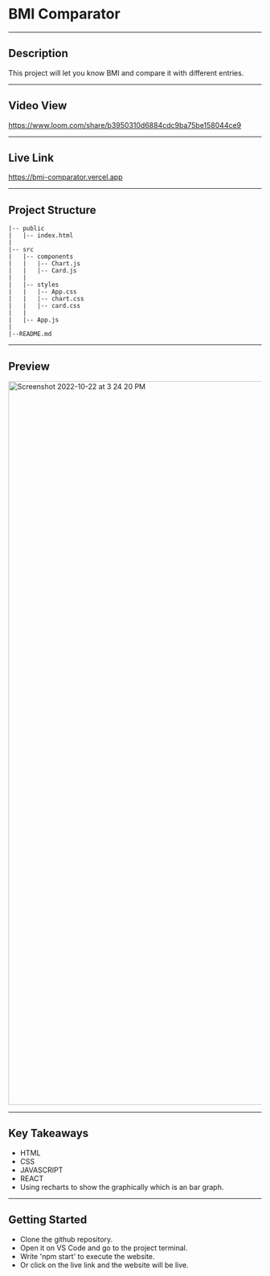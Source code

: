 # BMI Comparator

------------

## Description
This project will let you know BMI and compare it with different entries.

------------

## Video View
https://www.loom.com/share/b3950310d6884cdc9ba75be158044ce9

------------

## Live Link
https://bmi-comparator.vercel.app

------------

## Project Structure
```
|-- public
|   |-- index.html
|
|-- src
|   |-- components
|   |   |-- Chart.js
|   |   |-- Card.js
|   |
|   |-- styles
|   |   |-- App.css
|   |   |-- chart.css
|   |   |-- card.css
|   |
|   |-- App.js
|
|--README.md
```

------------

## Preview
<img width="1440" alt="Screenshot 2022-10-22 at 3 24 20 PM" src="https://user-images.githubusercontent.com/103517760/197396340-fcc431c0-0014-46a7-9ec7-25c7cc3b9d43.png">

------------

## Key Takeaways
- HTML
- CSS
- JAVASCRIPT
- REACT
- Using recharts to show the graphically which is an bar graph.

------------

## Getting Started
- Clone the github repository.
- Open it on VS Code and go to the project terminal.
- Write 'npm start' to execute the website.
- Or click on the live link and the website will be live.



